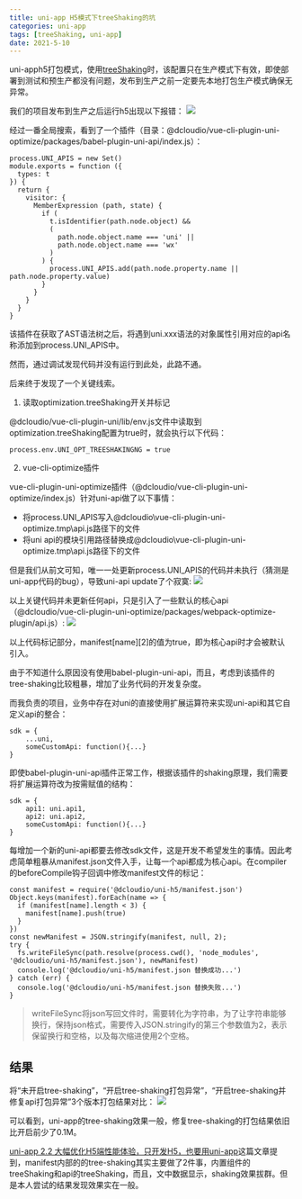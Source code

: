 ```yaml
---
title: uni-app H5模式下treeShaking的坑
categories: uni-app
tags: [treeShaking, uni-app]
date: 2021-5-10
---  
```


uni-apph5打包模式，使用[treeShaking](https://uniapp.dcloud.io/collocation/manifest?id=treeshaking)时，该配置只在生产模式下有效，即使部署到测试和预生产都没有问题，发布到生产之前一定要先本地打包生产模式确保无异常。

我们的项目发布到生产之后运行h5出现以下报错：
![](https://sharemeans.oss-cn-guangzhou.aliyuncs.com/picture/2021-5-30/1622344617219-image.png)

经过一番全局搜索，看到了一个插件（目录：@dcloudio/vue-cli-plugin-uni-optimize/packages/babel-plugin-uni-api/index.js）：

```
process.UNI_APIS = new Set()
module.exports = function ({
  types: t
}) {
  return {
    visitor: {
      MemberExpression (path, state) {
        if (
          t.isIdentifier(path.node.object) &&
          (
            path.node.object.name === 'uni' ||
            path.node.object.name === 'wx'
          )
        ) {
          process.UNI_APIS.add(path.node.property.name || path.node.property.value)
        }
      }
    }
  }
}
```
该插件在获取了AST语法树之后，将遇到uni.xxx语法的对象属性引用对应的api名称添加到process.UNI_APIS中。

然而，通过调试发现代码并没有运行到此处，此路不通。

后来终于发现了一个关键线索。

1. 读取optimization.treeShaking开关并标记

@dcloudio/vue-cli-plugin-uni/lib/env.js文件中读取到optimization.treeShaking配置为true时，就会执行以下代码：
```
process.env.UNI_OPT_TREESHAKINGNG = true
```

2. vue-cli-optimize插件

vue-cli-plugin-uni-optimize插件（@dcloudio/vue-cli-plugin-uni-optimize/index.js）针对uni-api做了以下事情：
* 将process.UNI_APIS写入@dcloudio\vue-cli-plugin-uni-optimize\.tmp\api.js路径下的文件
* 将uni api的模块引用路径替换成@dcloudio\vue-cli-plugin-uni-optimize\.tmp\api.js路径下的文件

但是我们从前文可知，唯一一处更新process.UNI_APIS的代码并未执行（猜测是uni-app代码的bug），导致uni-api update了个寂寞:
![](https://sharemeans.oss-cn-guangzhou.aliyuncs.com/picture/2021-5-30/1622345030913-image.png)

以上关键代码并未更新任何api，只是引入了一些默认的核心api（@dcloudio/vue-cli-plugin-uni-optimize/packages/webpack-optimize-plugin/api.js）:
![](https://sharemeans.oss-cn-guangzhou.aliyuncs.com/picture/2021-5-30/1622345080481-image.png)

以上代码标记部分，manifest[name][2]的值为true，即为核心api时才会被默认引入。

由于不知道什么原因没有使用babel-plugin-uni-api，而且，考虑到该插件的tree-shaking比较粗暴，增加了业务代码的开发复杂度。

而我负责的项目，业务中存在对uni的直接使用扩展运算符来实现uni-api和其它自定义api的整合：
```
sdk = {
    ...uni,
    someCustomApi: function(){...}
}
```
即使babel-plugin-uni-api插件正常工作，根据该插件的shaking原理，我们需要将扩展运算符改为按需赋值的结构：
```
sdk = {
    api1: uni.api1,
    api2: uni.api2,
    someCustomApi: function(){...}
}
```
每增加一个新的uni-api都要去修改sdk文件，这是开发不希望发生的事情。因此考虑简单粗暴从manifest.json文件入手，让每一个api都成为核心api。在compiler的beforeCompile钩子回调中修改manifest文件的标记：
```
const manifest = require('@dcloudio/uni-h5/manifest.json')
Object.keys(manifest).forEach(name => {
  if (manifest[name].length < 3) {
    manifest[name].push(true)
  }
})
const newManifest = JSON.stringify(manifest, null, 2);
try {
  fs.writeFileSync(path.resolve(process.cwd(), 'node_modules', '@dcloudio/uni-h5/manifest.json'), newManifest)
  console.log('@dcloudio/uni-h5/manifest.json 替换成功...')
} catch (err) {
  console.log('@dcloudio/uni-h5/manifest.json 替换失败...')
}
```
> writeFileSync将json写回文件时，需要转化为字符串，为了让字符串能够换行，保持json格式，需要传入JSON.stringify的第三个参数值为2，表示保留换行和空格，以及每次缩进使用2个空格。

## 结果

将“未开启tree-shaking”，“开启tree-shaking打包异常”，“开启tree-shaking并修复api打包异常”3个版本打包结果对比：
![](https://sharemeans.oss-cn-guangzhou.aliyuncs.com/picture/2021-5-30/1622345486280-image.png)

可以看到，uni-app的tree-shaking效果一般，修复tree-shaking的打包结果依旧比开启前少了0.1M。

[uni-app 2.2 大幅优化H5端性能体验，只开发H5，也要用uni-app](https://ask.dcloud.net.cn/article/36279)这篇文章提到，manifest内部的的tree-shaking其实主要做了2件事，内置组件的treeShaking和api的treeShaking，而且，文中数据显示，shaking效果拔群。但是本人尝试的结果发现效果实在一般。

